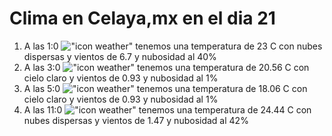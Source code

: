 # Clima en Celaya,mx en el dia 21

1. A las 1:0 !["icon weather"](http://openweathermap.org/img/w/03n.png) tenemos una temperatura de 23 C con nubes dispersas y  vientos de 6.7 y nubosidad al 40%
1. A las 3:0 !["icon weather"](http://openweathermap.org/img/w/01n.png) tenemos una temperatura de 20.56 C con cielo claro y  vientos de 0.93 y nubosidad al 1%
1. A las 5:0 !["icon weather"](http://openweathermap.org/img/w/01n.png) tenemos una temperatura de 18.06 C con cielo claro y  vientos de 0.93 y nubosidad al 1%
1. A las 11:0 !["icon weather"](http://openweathermap.org/img/w/03d.png) tenemos una temperatura de 24.44 C con nubes dispersas y  vientos de 1.47 y nubosidad al 42%
